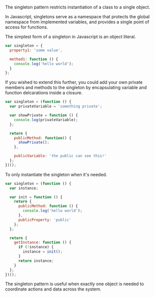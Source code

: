 The singleton pattern restricts instantiation of a class to a single object.

In Javascript, singletons serve as a namespace that protects the global namespace from implemented variables, and provides a single point of access for functions.

The simplest form of a singleton in Javascript is an object literal.

```javascript
var singleton = {
  property1: 'some value',

  method1: function () {
    console.log('hello world');
  }
};
```

If you wished to extend this further, you could add your own private members and methods to the singleton by encapsulating variable and function delcarations inside a closure.

```javascript
var singleton = (function () {
  var privateVariable = 'something private';

  var showPrivate = function () {
    console.log(privateVariable);
  };

  return {
    publicMethod: function() {
      showPrivate();
    },

    publicVariable: 'the public can see this!'
  };
})();
```

To only instantiate the singleton when it's needed.

```javascript
var singleton = (function () {
  var instance;

  var init = function () {
    return {
      publicMethod: function () {
        console.log('hello world');
      },
      publicProperty: 'public'
    };
  };

  return {
    getInstance: function () {
      if (!instance) {
        instance = init();
      }
      return instance;
    }
  };
})();
```

The singleton pattern is useful when exactly one object is needed to coordinate actions and data across the system.
